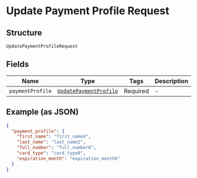 
# Update Payment Profile Request

## Structure

`UpdatePaymentProfileRequest`

## Fields

| Name | Type | Tags | Description |
|  --- | --- | --- | --- |
| `paymentProfile` | [`UpdatePaymentProfile`](../../doc/models/update-payment-profile.md) | Required | - |

## Example (as JSON)

```json
{
  "payment_profile": {
    "first_name": "first_name4",
    "last_name": "last_name2",
    "full_number": "full_number6",
    "card_type": "card_type0",
    "expiration_month": "expiration_month0"
  }
}
```

